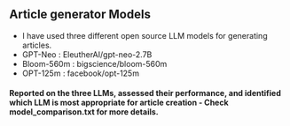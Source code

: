 ## Article generator Models
- I have used three different open source LLM models for generating articles.
- GPT-Neo : EleutherAI/gpt-neo-2.7B
- Bloom-560m : bigscience/bloom-560m
- OPT-125m : facebook/opt-125m

#### Reported on the three LLMs, assessed their performance, and identified which LLM is most appropriate for article creation - Check model_comparison.txt for more details.
